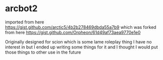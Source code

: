 # arcbot2
imported from here https://gist.github.com/arctic5/4b2b278469dbda55a7b9 which was forked from here https://gist.github.com/Orpheon/61d49af73aea9770e1e0

Originally designed for scion which is some lame roleplay thing I have no interest in but I ended up writing some things for it and I thought I would put those things to other use in the future
